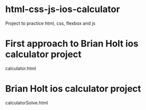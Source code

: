 # html-css-js-ios-calculator
Project to practice html, css, flexbox and js 

# First approach to Brian Holt ios calculator project
calculator.html

# Brian Holt ios calculator project
calculatorSolve.html 
